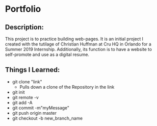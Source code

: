 # Portfolio

## Description:

This project is to practice building web-pages. It is an initial project I created with the tutilage of Christian Huffman at Cru HQ in Orlando for a Summer 2019 Internship. Additionally, its function is to have a website to self-promote and use as a digital resume.

## Things I Learned:

- git clone "link"
  - Pulls down a clone of the Repository in the link
- git init
- git remote -v
- git add -A
- git commit -m"myMessage"
- git push origin master
- git checkout -b new_branch_name
